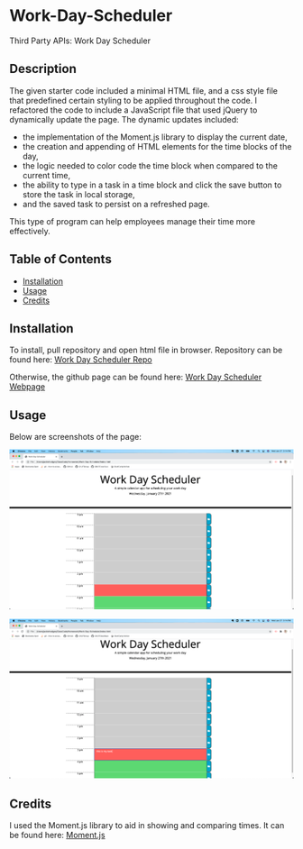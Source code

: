 # Work-Day-Scheduler
Third Party APIs: Work Day Scheduler


## Description

The given starter code included a minimal HTML file, and a css style file that predefined certain styling to be applied throughout the code. I refactored the code to include a JavaScript file that used jQuery to dynamically update the page. The dynamic updates included:

* the implementation of the Moment.js library to display the current date,
* the creation and appending of HTML elements for the time blocks of the day,
* the logic needed to color code the time block when compared to the current time,
* the ability to type in a task in a time block and click the save button to store the task in local storage,
* and the saved task to persist on a refreshed page.

This type of program can help employees manage their time more effectively.


## Table of Contents

* [Installation](#installation)
* [Usage](#usage)
* [Credits](#credits)


## Installation

To install, pull repository and open html file in browser. Repository can be found here: [Work Day Scheduler Repo](https://github.com/JackieHodges/Work-Day-Scheduler)

Otherwise, the github page can be found here: [Work Day Scheduler Webpage](https://jackiehodges.github.io/Work-Day-Scheduler/)


## Usage

Below are screenshots of the page:

![screenshot 1](assets/images/screenshot1.png)

![screenshot 2](assets/images/screenshot2.png)


## Credits

I used the Moment.js library to aid in showing and comparing times. It can be found here: [Moment.js](https://momentjs.com/)

